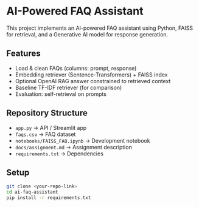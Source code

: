 # AI-Powered FAQ Assistant

This project implements an AI-powered FAQ assistant using Python, FAISS for retrieval, and a Generative AI model for response generation.

## Features
- Load & clean FAQs (columns: prompt, response)
- Embedding retriever (Sentence-Transformers) + FAISS index
- Optional OpenAI RAG answer constrained to retrieved context
- Baseline TF-IDF retriever (for comparison)
- Evaluation: self-retrieval on prompts

## Repository Structure
- `app.py` → API / Streamlit app
- `faqs.csv` → FAQ dataset
- `notebooks/FAISS_FAQ.ipynb` → Development notebook
- `docs/assignment.md` → Assignment description
- `requirements.txt` → Dependencies

## Setup
```bash
git clone <your-repo-link>
cd ai-faq-assistant
pip install -r requirements.txt
